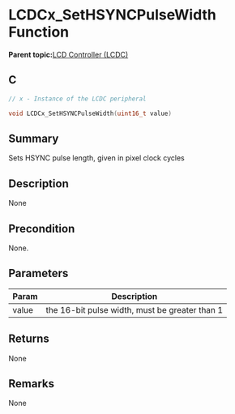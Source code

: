 # LCDCx\_SetHSYNCPulseWidth Function

**Parent topic:**[LCD Controller \(LCDC\)](GUID-6C399A67-3956-464B-9055-02C390FC3228.md)

## C

```c
// x - Instance of the LCDC peripheral

void LCDCx_SetHSYNCPulseWidth(uint16_t value)
```

## Summary

Sets HSYNC pulse length, given in pixel clock cycles

## Description

None

## Precondition

None.

## Parameters

|Param|Description|
|-----|-----------|
|value|the 16-bit pulse width, must be greater than 1|

## Returns

None

## Remarks

None

